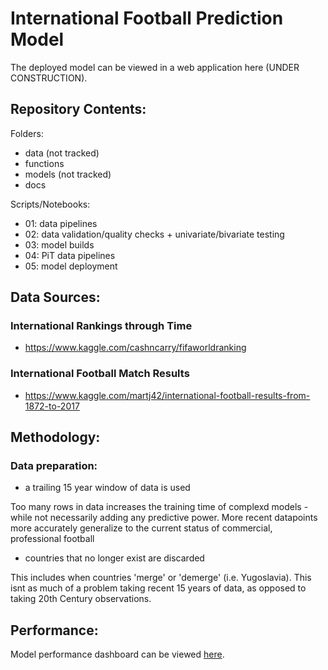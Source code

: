 # International Football Prediction Model

The deployed model can be viewed in a web application here (UNDER CONSTRUCTION).

## Repository Contents:

Folders:
- data (not tracked)
- functions
- models (not tracked)
- docs


Scripts/Notebooks:
- 01: data pipelines
- 02: data validation/quality checks + univariate/bivariate testing
- 03: model builds
- 04: PiT data pipelines
- 05: model deployment



## Data Sources:

### International Rankings through Time
- https://www.kaggle.com/cashncarry/fifaworldranking

### International Football Match Results
- https://www.kaggle.com/martj42/international-football-results-from-1872-to-2017


## Methodology:

### Data preparation:
- a trailing 15 year window of data is used

Too many rows in data increases the training time of complexd models - while not necessarily adding any predictive power.
More recent datapoints more accurately generalize to the current status of commercial, professional football
- countries that no longer exist are discarded

This includes when countries 'merge' or 'demerge' (i.e. Yugoslavia). This isnt as much of a problem taking recent 15 years of data, as opposed to taking 20th Century observations.

## Performance:

Model performance dashboard can be viewed [here](https://ilchef.github.io/international_football_prediction_model/).
